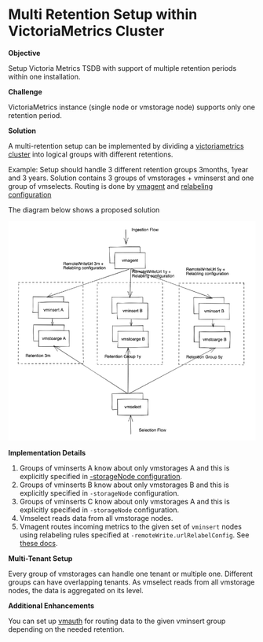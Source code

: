 # Multi Retention Setup within VictoriaMetrics Cluster


**Objective**

Setup Victoria Metrics TSDB with support of multiple retention periods within one installation.

**Challenge**

VictoriaMetrics instance (single node or vmstorage node) supports only one retention period.


**Solution**

A multi-retention setup can be implemented by dividing a [victoriametrics cluster](https://docs.victoriametrics.com/Cluster-VictoriaMetrics.html) into logical groups with different retentions.

Example:
Setup should handle 3 different retention groups 3months, 1year and 3 years.
Solution contains 3 groups of vmstorages + vminserst and one group of vmselects. Routing is done by [vmagent](https://docs.victoriametrics.com/vmagent.html) and [relabeling configuration](https://docs.victoriametrics.com/vmagent.html#relabeling) 

The diagram below shows a proposed solution

<p align="center">
  <img src="guide-vmcluster-multiple-retention-scheme.png" width="800">
</p>

**Implementation Details**
  1. Groups of vminserts A know about only vmstorages A and this is explicitly specified in [-storageNode configuration](https://docs.victoriametrics.com/Cluster-VictoriaMetrics.html#cluster-setup). 
  2. Groups of vminserts B know about only vmstorages B and this is explicitly specified in `-storageNode` configuration. 
  3. Groups of vminserts C know about only vmstorages A and this is explicitly specified in `-storageNode` configuration. 
  4. Vmselect reads data from all vmstorage nodes.
  5. Vmagent routes incoming metrics to the given set of `vminsert` nodes using relabeling rules specified at `-remoteWrite.urlRelabelConfig`. See [these docs](https://docs.victoriametrics.com/vmagent.html#relabeling).

**Multi-Tenant Setup**

Every group of vmstorages can handle one tenant or multiple one. Different groups can have overlapping tenants. As vmselect reads from all vmstorage nodes, the data is aggregated on its level.

**Additional Enhancements**

You can set up [vmauth](https://docs.victoriametrics.com/vmauth.html) for routing data to the given vminsert group depending on the needed retention.
